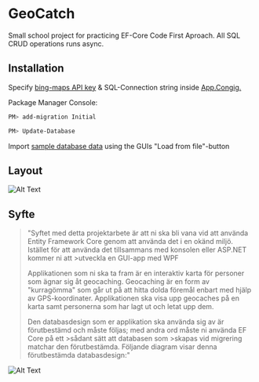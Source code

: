 # GeoCatch
Small school project for practicing EF-Core Code First Aproach. All SQL CRUD operations runs async.
 
## Installation 
Specify [bing-maps API key](https://docs.microsoft.com/en-us/bingmaps/getting-started/bing-maps-dev-center-help/getting-a-bing-maps-key) & SQL-Connection string inside [App.Congig.](Geocaching/App.config)

Package Manager Console:
```sh
PM> add-migration Initial

PM> Update-Database
```
Import [sample database data](SampleDbData.txt) using the GUIs "Load from file"-button


## Layout
![Alt Text](https://github.com/FkLaagom/GeoCatch/blob/master/MD/Example.png)

## Syfte
>"Syftet med detta projektarbete är att ni ska bli vana vid att använda Entity Framework Core genom att använda det i en okänd miljö. 
>Istället för att använda det tillsammans med konsolen eller ASP.NET kommer ni att >utveckla en GUI-app med WPF
>
>Applikationen som ni ska ta fram är en interaktiv karta för personer som ägnar sig åt geocaching.
>Geocaching är en form av "kurragömma" som går ut på att hitta dolda föremål enbart med hjälp av GPS-koordinater.
>Applikationen ska visa upp geocaches på en karta samt personerna som har lagt ut och letat upp dem.
>
>Den databasdesign som er applikation ska använda sig av är förutbestämd och måste följas; med andra ord måste ni använda EF Core på ett >sådant sätt att databasen som >skapas vid migrering matchar den förutbestämda. Följande diagram visar denna förutbestämda databasdesign:"

![Alt Text](https://github.com/FkLaagom/GeoCatch/blob/master/MD/Databasdesign.png)
